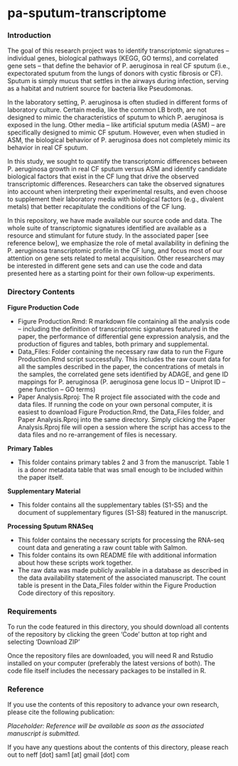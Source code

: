 # pa-sputum-transcriptome

### Introduction

The goal of this research project was to identify transcriptomic signatures – individual genes, biological pathways (KEGG, GO terms), and correlated gene sets – that define the behavior of P. aeruginosa in real CF sputum (i.e., expectorated sputum from the lungs of donors with cystic fibrosis or CF). Sputum is simply mucus that settles in the airways during infection, serving as a habitat and nutrient source for bacteria like Pseudomonas. 

In the laboratory setting, P. aeruginosa is often studied in different forms of laboratory culture. Certain media, like the common LB broth, are not designed to mimic the characteristics of sputum to which P. aeruginosa is exposed in the lung. Other media – like artificial sputum media (ASM) – are specifically designed to mimic CF sputum.  However, even when studied in ASM, the biological behavior of P. aeruginosa does not completely mimic its behavior in real CF sputum. 

In this study, we sought to quantify the transcriptomic differences between P. aeruginosa growth in real CF sputum versus ASM and identify candidate biological factors that exist in the CF lung that drive the observed transcriptomic differences. Researchers can take the observed signatures into account when interpreting their experimental results, and even choose to supplement their laboratory media with biological factors (e.g., divalent metals) that better recapitulate the conditions of the CF lung. 

In this repository, we have made available our source code and data. The whole suite of transcriptomic signatures identified are available as a resource and stimulant for future study. In the associated paper [see reference below], we emphasize the role of metal availability in defining the P. aeruginosa transcriptomic profile in the CF lung, and focus most of our attention on gene sets related to metal acquisition. Other researchers may be interested in different gene sets and can use the code and data presented here as a starting point for their own follow-up experiments.  

### Directory Contents

**Figure Production Code**

- Figure Production.Rmd: R markdown file containing all the analysis code – including the definition of transcriptomic signatures featured in the paper, the performance of differential gene expression analysis, and the production of figures and tables, both primary and supplemental.
- Data_Files: Folder containing the necessary raw data to run the Figure Production.Rmd script successfully. This includes the raw count data for all the samples described in the paper, the concentrations of metals in the samples, the correlated gene sets identified by ADAGE, and gene ID mappings for P. aeruginosa (P. aeruginosa gene locus ID – Uniprot ID – gene function – GO terms)
- Paper Analysis.Rproj: The R project file associated with the code and data files. If running the code on your own personal computer, it is easiest to download Figure Production.Rmd, the Data_Files folder, and Paper Analysis.Rproj into the same directory. Simply clicking the Paper Analysis.Rproj file will open a session where the script has access to the data files and no re-arrangement of files is necessary.

**Primary Tables**

- This folder contains primary tables 2 and 3 from the manuscript. Table 1 is a donor metadata table that was small enough to be included within the paper itself. 

**Supplementary Material**

- This folder contains all the supplementary tables (S1-S5) and the document of supplementary figures (S1-S8) featured in the manuscript.

**Processing Sputum RNASeq**

- This folder contains the necessary scripts for processing the RNA-seq count data and generating a raw count table with Salmon.
- This folder contains its own README file with additional information about how these scripts work together.
- The raw data was made publicly available in a database as described in the data availability statement of the associated manuscript. The count table is present in the Data_Files folder within the Figure Production Code directory of this repository. 

### Requirements

To run the code featured in this directory, you should download all contents of the repository by clicking the green ‘Code’ button at top right and selecting ‘Download ZIP’

Once the repository files are downloaded, you will need R and Rstudio installed on your computer (preferably the latest versions of both). The code file itself includes the necessary packages to be installed in R. 

### Reference

If you use the contents of this repository to advance your own research, please cite the following publication:

*Placeholder: Reference will be available as soon as the associated manuscript is submitted.*

If you have any questions about the contents of this directory, please reach out to neff [dot] sam1 [at] gmail [dot] com
